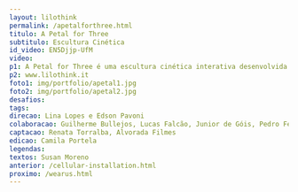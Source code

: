 ```yaml
---
layout: lilothink
permalink: /apetalforthree.html
titulo: A Petal for Three
subtitulo: Escultura Cinética
id_video: EN5Djjp-UfM
video: 
p1: A Petal for Three é uma escultura cinética interativa desenvolvida para o Youtube Insights - evento do Google realizado em dezembro de 2018. Uma parceria da Spaces&Creatures com Lina Lopes, a escultura é composta de 78 triângulos que se movem de forma elegante e precisa numa complexa estrutura de carretéis e linhas especialmente desenvolvida para a obra. Os triângulos formam grandes pétalas que através de um sensor de aproximação respondem ao movimento do público. A construção envolveu grandes desafios principalmente devido ao curto prazo para as proporções da obra - apenas 2 semanas! A prototipagem foi totalmente realizada dentro do LILO.ZONE, com as peças feitas com corte a laser e uma equipe reunida de forma imersiva para encontrar as soluções criativas que concretizassem os efeitos vislumbrados.  
p2: www.lilothink.it
foto1: img/portfolio/apetal1.jpg
foto2: img/portfolio/apetal2.jpg
desafios: 
tags: 
direcao: Lina Lopes e Edson Pavoni
colaboracao: Guilherme Bullejos, Lucas Falcão, Junior de Góis, Pedro Febrônio
captacao: Renata Torralba, Alvorada Filmes
edicao: Camila Portela
legendas: 
textos: Susan Moreno
anterior: /cellular-installation.html
proximo: /wearus.html
---
```


